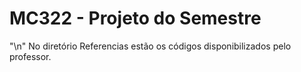 # MC322 - Projeto do Semestre
"\n"
No diretório Referencias estão os códigos disponibilizados pelo professor.
